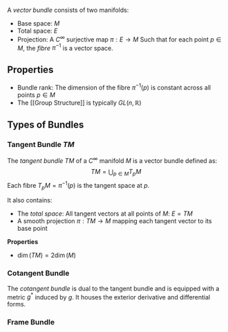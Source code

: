 A *vector bundle* consists of two manifolds:
* Base space: $M$
* Total space: $E$
* Projection: A $C^\infty$ surjective map $\pi:E \to M$
Such that for each point $p \in M$, the *fibre* $\pi^{-1}$ is a vector space.

## Properties
* Bundle rank: The dimension of the fibre $\pi^{-1}(p)$ is constant across all points $p \in M$
* The [[Group Structure]] is typically $GL(n, \mathbb{R}$)

## Types of Bundles
### Tangent Bundle $TM$
The *tangent bundle* $TM$ of a $C^\infty$ manifold $M$ is a vector bundle defined as:
$$
TM = \bigcup_{p\in M}T_{p}M
$$Each fibre $T_{p}M=\pi^{-1}(p)$ is the tangent space at $p$.

It also contains:
* The *total space*: All tangent vectors at all points of $M$: $E=TM$
* A smooth projection $\pi:TM \to M$ mapping each tangent vector to its base point

**Properties**
* $\dim(TM) = 2\dim(M)$
### Cotangent Bundle
The *cotangent bundle* is dual to the tangent bundle and is equipped with a metric $g^{*}$ induced by $g$. It houses the exterior derivative and differential forms.

### Frame Bundle
